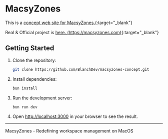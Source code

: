 # MacsyZones

This is a [concept web site for MacsyZones.](https://macsyzones-concept.vercel.app/){:target="_blank"}

Real & Official project is [here. (https://macsyzones.com)](https://macsyzones.com){:target="_blank"}

## Getting Started

1. Clone the repository:

   ```bash
   git clone https://github.com/BlanchDev/macsyzones-concept.git
   ```

2. Install dependencies:

   ```bash
   bun install
   ```

3. Run the development server:

   ```bash
   bun run dev
   ```

4. Open [http://localhost:3000](http://localhost:3000) in your browser to see the result.

---

MacsyZones - Redefining workspace management on MacOS
